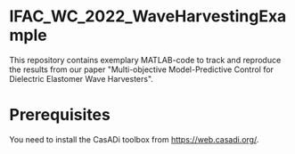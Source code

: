 # IFAC_WC_2022_WaveHarvestingExample
This repository contains exemplary MATLAB-code to track and reproduce the results from our paper "Multi-objective Model-Predictive Control for Dielectric Elastomer Wave Harvesters".

# Prerequisites
You need to install the CasADi toolbox from https://web.casadi.org/.
